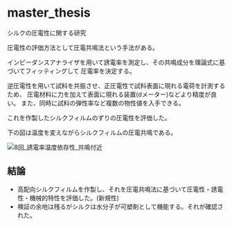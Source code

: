 # master_thesis

シルクの圧電性に関する研究

圧電性の評価方法として圧電共鳴法という手法がある。

インピーダンスアナライザを用いて誘電率を測定し、その共鳴成分を理論式に基づいてフィッティングして
圧電率を決定する。

逆圧電性を用いて試料を共振させ、正圧電性で試料表面に現れる電荷を計測するため、
圧電材料に力を加えて表面に現れる装置(dメーター)などより精度が良い。
また、同時に試料の弾性率など複数の物性値を入手できる。

これを作製したシルクフィルムのずりの圧電性を評価した。

下の図は温度を変えながらシルクフィルムの圧電共鳴である。

![8回_誘電率温度依存性_共鳴付近](https://user-images.githubusercontent.com/43879424/221405446-5c5fb3e6-b32f-4a97-8091-260515732c6d.jpg)

## 結論 
- 高配向シルクフィルムを作製し、それを圧電共鳴法に基づいて圧電性・誘電性・機械的特性を評価した。(新規性)
- 検証の余地は残るがシルクは水分子が可塑剤として機能する。それが確認された。
